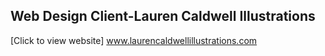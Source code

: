 ## Web Design Client-Lauren Caldwell Illustrations
[Click to view website] www.laurencaldwellillustrations.com
